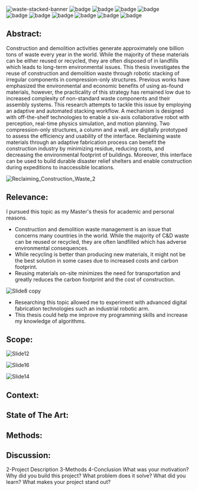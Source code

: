 ![waste-stacked-banner](https://user-images.githubusercontent.com/94768955/167930980-cb15e12e-4511-4b71-894f-2023a8ad7edc.jpg)
![badge](https://img.shields.io/badge/-Research-lightgrey) ![badge](https://img.shields.io/badge/-Robotic%20Fabrication-lightgrey) ![badge](https://img.shields.io/badge/-Waste%20Management-lightgrey) ![badge](https://img.shields.io/badge/-Material%20Reclamation-lightgrey)<br>
![badge](https://img.shields.io/badge/-Python-lightgrey) ![badge](https://img.shields.io/badge/-Open%20CV-lightgrey) ![badge](https://img.shields.io/badge/-Rhino%203D-lightgrey) ![badge](https://img.shields.io/badge/-Grasshopper%203D-lightgrey) ![badge](https://img.shields.io/badge/-PhysX-lightgrey) ![badge](https://img.shields.io/badge/-3D%20Bin--Packing-lightgrey)

## Abstract:
Construction and demolition activities generate approximately one billion tons of waste every year in the world. While the majority of these materials can be either reused or recycled, they are often disposed of in landfills which leads to long-term environmental issues. This thesis investigates the reuse of construction and demolition waste through robotic stacking of irregular components in compression-only structures. Previous works have emphasized the environmental and economic benefits of using as-found materials, however, the practicality of this strategy has remained low due to increased complexity of non-standard waste components and their assembly systems. This research attempts to tackle this issue by employing an adaptive and automated stacking workflow. A mechanism is designed with off-the-shelf technologies to enable a six-axis collaborative robot with perception, real-time physics simulation, and motion planning. Two compression-only structures, a column and a wall, are digitally prototyped to assess the efficiency and usability of the interface. Reclaiming waste materials through an adaptive fabrication process can benefit the construction industry by minimizing residue, reducing costs, and decreasing the environmental footprint of buildings. Moreover, this interface can be used to build durable disaster relief shelters and enable construction during expeditions to inaccessible locations.

![Reclaiming_Construction_Waste_2](https://user-images.githubusercontent.com/94768955/167940252-908d0cfd-ec8b-498a-ae52-c1203987a6e2.png)

## Relevance:
I pursued this topic as my Master's thesis for academic and personal reasons.
- Construction and demolition waste management is an issue that concerns many countries in the world. While the majority of C&D waste can be reused or recycled, they are often landfilled which has adverse environmental consequences. 
- While recycling is better than producing new materials, it might not be the best solution in some cases due to increased costs and carbon footprint.
- Reusing materials on-site minimizes the need for transportation and greatly reduces the carbon footprint and the cost of construction.

![Slide8 copy](https://user-images.githubusercontent.com/94768955/167948837-033dd52f-e730-4a1b-85d4-bb9dc518bd03.jpg)

- Researching this topic allowed me to experiment with advanced digital fabrication technologies such an industrial robotic arm.
- This thesis could help me improve my programming skills and increase my knowledge of algorithms.

## Scope:

![Slide12](https://user-images.githubusercontent.com/94768955/167950225-ac328987-f4c8-4d89-b7a4-3957cf0856a7.jpg)


![Slide16](https://user-images.githubusercontent.com/94768955/167949450-e346c925-0467-40bc-8c3e-89f984f7016a.jpg)

![Slide14](https://user-images.githubusercontent.com/94768955/167949517-fa7541fd-2f85-4643-85a2-84d7c2a45374.jpg)


## Context:

## State of The Art:

## Methods:

## Discussion:


2-Project Description
3-Methods
4-Conclusion
What was your motivation?
Why did you build this project?
What problem does it solve?
What did you learn?
What makes your project stand out?
